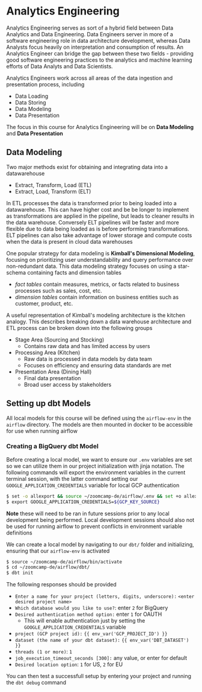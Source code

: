 # Analytics Engineering

Analytics Engineering serves as sort of a hybrid field between Data Analytics and Data Engineering. Data Engineers server in more of a software engineering role in data architecture development, whereas Data Analysts focus heavily on interpretation and consumption of results. An Analytics Engineer can bridge the gap between these two fields - providing good software engineering practices to the analytics and machine learning efforts of Data Analyts and Data Scientists.

Analytics Engineers work across all areas of the data ingestion and presentation process, including
* Data Loading
* Data Storing
* Data Modeling
* Data Presentation

The focus in this course for Analytics Engineering will be on **Data Modeling** and **Data Presentation**

## Data Modeling

Two major methods exist for obtaining and integrating data into a datawarehouse
* Extract, Transform, Load (ETL)
* Extract, Load, Transform (ELT)

In ETL processes the data is transformed prior to being loaded into a datawarehouse. This can have higher cost and be be longer to implement as transformations are applied in the pipeline, but leads to cleaner results in the data warehouse. Conversely ELT pipelines will be faster and more flexible due to data being loaded as is before performing transformations. ELT pipelines can also take advantage of lower storage and compute costs when the data is present in cloud data warehouses

One popular strategy for data modeling is **Kimball's Dimensional Modeling**, focusing on prioritizing user understandability and query performance over non-redundant data. This data modeling strategy focuses on using a star-schema containing facts and dimension tables
* *fact tables* contain measures, metrics, or facts related to business processes such as sales, cost, etc.
* *dimension tables* contain information on business entities such as customer, product, etc.

A useful representation of Kimball's modeling architecture is the kitchen analogy. This describes breaking down a data warehouse architecture and ETL process can be broken down into the following groups
* Stage Area (Sourcing and Stocking)
  * Contains raw data and has limited access by users
* Processing Area (Kitchen)
  * Raw data is processed in data models by data team
  * Focuses on efficiency and ensuring data standards are met
* Presentation Area (Dining Hall)
  * Final data presentation
  * Broad user access by stakeholders

## Setting up dbt Models

All local models for this course will be defined using the `airflow-env` in the `airflow` directory. The models are then mounted in docker to be accessible for use when running airflow 

### Creating a BigQuery dbt Model

Before creating a local model, we want to ensure our `.env` variables are set so we can utilize them in our project initialization with jinja notation. The following commands will export the environment variables in the current terminal session, with the latter command setting our `GOOGLE_APPLICATION_CREDENTIALS` variable for local GCP authentication
```bash
$ set -o allexport && source ~/zoomcamp-de/airflow/.env && set +o allexport
$ export GOOGLE_APPLICATION_CREDENTIALS=${GCP_KEY_SOURCE}
```

**Note** these will need to be ran in future sessions prior to any local development being performed. Local development sessions should also not be used for running airflow to prevent conflicts in environment variable definitions

We can create a local model by navigating to our `dbt/` folder and initializing, ensuring that our `airflow-env` is activated
```bash
$ source ~/zoomcamp-de/airflow/bin/activate
$ cd ~/zoomcamp-de/airflow/dbt/
$ dbt init
```
The following responses should be provided 
* `Enter a name for your project (letters, digits, underscore):` `<enter desired project name>`
* `Which database would you like to use?`: enter `2` for BigQuery
* `Desired authentication method option:` enter `1` for OAUTH
  * This will enable authentication just by setting the `GOOGLE_APPLICATION_CREDENTIALS` variable
* `project (GCP project id):` `{{ env_var('GCP_PROJECT_ID') }}`
* `dataset (the name of your dbt dataset):` `{{ env_var('DBT_DATASET') }}`
* `threads (1 or more)`: `1`
* `job_execution_timeout_seconds [300]:` any value, or enter for default
* `Desired location option`: `1` for US, `2` for EU

You can then test a successfull setup by entering your project and running the `dbt debug` command